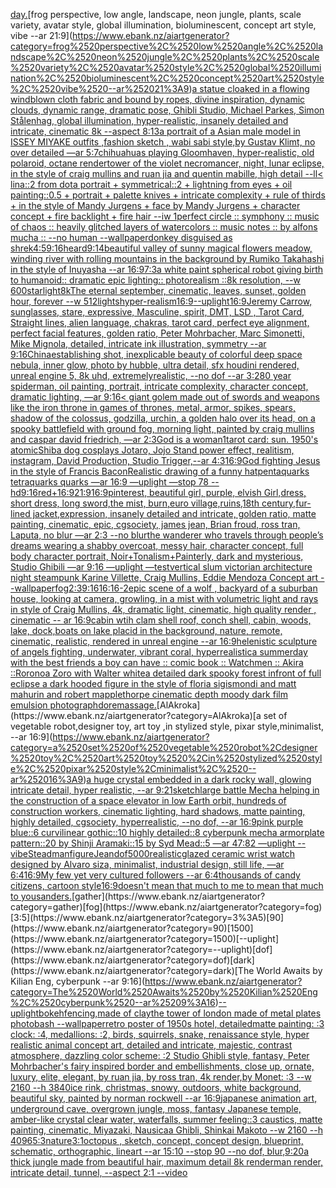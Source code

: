 [day.](https://www.ebank.nz/aiartgenerator?category=day.)[frog perspective, low angle, landscape, neon jungle, plants, scale variety, avatar style, global illumination, bioluminescent, concept art style, vibe --ar 21:9](https://www.ebank.nz/aiartgenerator?category=frog%2520perspective%2C%2520low%2520angle%2C%2520landscape%2C%2520neon%2520jungle%2C%2520plants%2C%2520scale%2520variety%2C%2520avatar%2520style%2C%2520global%2520illumination%2C%2520bioluminescent%2C%2520concept%2520art%2520style%2C%2520vibe%2520--ar%252021%3A9)[a statue cloaked in a flowing windblown cloth fabric and bound by ropes, divine inspiration, dynamic clouds, dynamic range, dramatic pose, Ghibli Studio, Michael Parkes, Simon Stålenhag, global illumination, hyper-realistic, insanely detailed and intricate, cinematic 8k --aspect 8:13](https://www.ebank.nz/aiartgenerator?category=a%2520statue%2520cloaked%2520in%2520a%2520flowing%2520windblown%2520cloth%2520fabric%2520and%2520bound%2520by%2520ropes%2C%2520divine%2520inspiration%2C%2520dynamic%2520clouds%2C%2520dynamic%2520range%2C%2520dramatic%2520pose%2C%2520Ghibli%2520Studio%2C%2520Michael%2520Parkes%2C%2520Simon%2520St%C3%A5lenhag%2C%2520global%2520illumination%2C%2520hyper-realistic%2C%2520insanely%2520detailed%2520and%2520intricate%2C%2520cinematic%25208k%2520--aspect%25208%3A13)[a portrait of a Asian  male model in ISSEY MIYAKE  outfits  ,fashion sketch  , wabi sabi style,by Gustav Klimt, no over detailed —ar 5:7](https://www.ebank.nz/aiartgenerator?category=a%2520portrait%2520of%2520a%2520Asian%2520%2520male%2520model%2520in%2520ISSEY%2520MIYAKE%2520%2520outfits%2520%2520%2Cfashion%2520sketch%2520%2520%2C%2520wabi%2520sabi%2520style%2Cby%2520Gustav%2520Klimt%2C%2520no%2520over%2520detailed%2520%E2%80%94ar%25205%3A7)[chihuahuas playing Gloomhaven, hyper-realistic, old polaroid, octane render](https://www.ebank.nz/aiartgenerator?category=chihuahuas%2520playing%2520Gloomhaven%2C%2520hyper-realistic%2C%2520old%2520polaroid%2C%2520octane%2520render)[tower of the violet necromancer, night, lunar eclipse, in the style of craig mullins and ruan jia and quentin mabille, high detail --ll](https://www.ebank.nz/aiartgenerator?category=tower%2520of%2520the%2520violet%2520necromancer%2C%2520night%2C%2520lunar%2520eclipse%2C%2520in%2520the%2520style%2520of%2520craig%2520mullins%2520and%2520ruan%2520jia%2520and%2520quentin%2520mabille%2C%2520high%2520detail%2520--ll)[< lina::2 from dota portrait + symmetrical::2 + lightning from eyes + oil painting::0.5 + portrait + palette knives + intricate complexity + rule of thirds + in the style of Mandy Jurgens + face by Mandy Jurgens + character concept + fire backlight + fire hair --iw 1](https://www.ebank.nz/aiartgenerator?category=%3C%2520lina%3A%3A2%2520from%2520dota%2520portrait%2520%2B%2520symmetrical%3A%3A2%2520%2B%2520lightning%2520from%2520eyes%2520%2B%2520oil%2520painting%3A%3A0.5%2520%2B%2520portrait%2520%2B%2520palette%2520knives%2520%2B%2520intricate%2520complexity%2520%2B%2520rule%2520of%2520thirds%2520%2B%2520in%2520the%2520style%2520of%2520Mandy%2520Jurgens%2520%2B%2520face%2520by%2520Mandy%2520Jurgens%2520%2B%2520character%2520concept%2520%2B%2520fire%2520backlight%2520%2B%2520fire%2520hair%2520--iw%25201)[perfect circle :: symphony :: music of chaos :: heavily glitched layers of watercolors :: music notes :: by alfons mucha :: --no human --wallpaper](https://www.ebank.nz/aiartgenerator?category=perfect%2520circle%2520%3A%3A%2520symphony%2520%3A%3A%2520music%2520of%2520chaos%2520%3A%3A%2520heavily%2520glitched%2520layers%2520of%2520watercolors%2520%3A%3A%2520music%2520notes%2520%3A%3A%2520by%2520alfons%2520mucha%2520%3A%3A%2520--no%2520human%2520--wallpaper)[donkey disguised as shrek](https://www.ebank.nz/aiartgenerator?category=donkey%2520disguised%2520as%2520shrek)[4:5](https://www.ebank.nz/aiartgenerator?category=4%3A5)[9:16](https://www.ebank.nz/aiartgenerator?category=9%3A16)[heard](https://www.ebank.nz/aiartgenerator?category=heard)[9:14](https://www.ebank.nz/aiartgenerator?category=9%3A14)[beautiful valley of sunny magical flowers meadow, winding river with rolling  mountains in the background by Rumiko Takahashi in the style of Inuyasha --ar 16:9](https://www.ebank.nz/aiartgenerator?category=beautiful%2520valley%2520of%2520sunny%2520magical%2520flowers%2520meadow%2C%2520winding%2520river%2520with%2520rolling%2520%2520mountains%2520in%2520the%2520background%2520by%2520Rumiko%2520Takahashi%2520in%2520the%2520style%2520of%2520Inuyasha%2520--ar%252016%3A9)[7:3](https://www.ebank.nz/aiartgenerator?category=7%3A3)[a white paint spherical robot giving birth to humanoid:: dramatic epic lighting:: photorealism ::8k resolution, --w 600](https://www.ebank.nz/aiartgenerator?category=a%2520white%2520paint%2520spherical%2520robot%2520giving%2520birth%2520to%2520humanoid%3A%3A%2520dramatic%2520epic%2520lighting%3A%3A%2520photorealism%2520%3A%3A8k%2520resolution%2C%2520--w%2520600)[starlight](https://www.ebank.nz/aiartgenerator?category=starlight)[8k](https://www.ebank.nz/aiartgenerator?category=8k)[The eternal september, cinematic, leaves, sunset, golden hour, forever --w 512](https://www.ebank.nz/aiartgenerator?category=The%2520eternal%2520september%2C%2520cinematic%2C%2520leaves%2C%2520sunset%2C%2520golden%2520hour%2C%2520forever%2520--w%2520512)[lights](https://www.ebank.nz/aiartgenerator?category=lights)[hyper-realism](https://www.ebank.nz/aiartgenerator?category=hyper-realism)[16:9](https://www.ebank.nz/aiartgenerator?category=16%3A9)[--uplight](https://www.ebank.nz/aiartgenerator?category=--uplight)[16:9](https://www.ebank.nz/aiartgenerator?category=16%3A9)[Jeremy Carrow, sunglasses, stare, expressive, Masculine, spirit, DMT, LSD , Tarot Card, Straight lines, alien language, chakras, tarot card, perfect eye alignment, perfect facial features, golden ratio, Peter Mohrbacher, Marc Simonetti, Mike Mignola, detailed, intricate ink illustration, symmetry --ar 9:16](https://www.ebank.nz/aiartgenerator?category=Jeremy%2520Carrow%2C%2520sunglasses%2C%2520stare%2C%2520expressive%2C%2520Masculine%2C%2520spirit%2C%2520DMT%2C%2520LSD%2520%2C%2520Tarot%2520Card%2C%2520Straight%2520lines%2C%2520alien%2520language%2C%2520chakras%2C%2520tarot%2520card%2C%2520perfect%2520eye%2520alignment%2C%2520perfect%2520facial%2520features%2C%2520golden%2520ratio%2C%2520Peter%2520Mohrbacher%2C%2520Marc%2520Simonetti%2C%2520Mike%2520Mignola%2C%2520detailed%2C%2520intricate%2520ink%2520illustration%2C%2520symmetry%2520--ar%25209%3A16)[China](https://www.ebank.nz/aiartgenerator?category=China)[establishing shot, inexplicable beauty of colorful deep space nebula, inner glow, photo by hubble, ultra detail, sfx houdini rendered, unreal engine 5, 8k uhd, extremelyrealistic, --no dof --ar 3:2](https://www.ebank.nz/aiartgenerator?category=establishing%2520shot%2C%2520inexplicable%2520beauty%2520of%2520colorful%2520deep%2520space%2520nebula%2C%2520inner%2520glow%2C%2520photo%2520by%2520hubble%2C%2520ultra%2520detail%2C%2520sfx%2520houdini%2520rendered%2C%2520unreal%2520engine%25205%2C%25208k%2520uhd%2C%2520extremelyrealistic%2C%2520--no%2520dof%2520--ar%25203%3A2)[80 year spiderman, oil painting, portrait, intricate complexity, character concept, dramatic lighting, —ar 9:16](https://www.ebank.nz/aiartgenerator?category=80%2520year%2520spiderman%2C%2520oil%2520painting%2C%2520portrait%2C%2520intricate%2520complexity%2C%2520character%2520concept%2C%2520dramatic%2520lighting%2C%2520%E2%80%94ar%25209%3A16)[< giant golem made out of swords and weapons like the iron throne in games of thrones, metal, armor, spikes, spears, shadow of the colossus, godzilla, urchin, a golden halo over its head, on a spooky battlefield with ground fog, morning light, painted by craig mullins and caspar david friedrich, —ar 2:3](https://www.ebank.nz/aiartgenerator?category=%3C%2520giant%2520golem%2520made%2520out%2520of%2520swords%2520and%2520weapons%2520like%2520the%2520iron%2520throne%2520in%2520games%2520of%2520thrones%2C%2520metal%2C%2520armor%2C%2520spikes%2C%2520spears%2C%2520shadow%2520of%2520the%2520colossus%2C%2520godzilla%2C%2520urchin%2C%2520a%2520golden%2520halo%2520over%2520its%2520head%2C%2520on%2520a%2520spooky%2520battlefield%2520with%2520ground%2520fog%2C%2520morning%2520light%2C%2520painted%2520by%2520craig%2520mullins%2520and%2520caspar%2520david%2520friedrich%2C%2520%E2%80%94ar%25202%3A3)[God is a woman](https://www.ebank.nz/aiartgenerator?category=God%2520is%2520a%2520woman)[1](https://www.ebank.nz/aiartgenerator?category=1)[tarot card: sun. 1950's atomic](https://www.ebank.nz/aiartgenerator?category=tarot%2520card%3A%2520sun.%25201950%27s%2520atomic)[Shiba dog cosplays Jotaro, Jojo Stand power effect, realitism, instagram, David Production, Studio Trigger,--ar 4:3](https://www.ebank.nz/aiartgenerator?category=Shiba%2520dog%2520cosplays%2520Jotaro%2C%2520Jojo%2520Stand%2520power%2520effect%2C%2520realitism%2C%2520instagram%2C%2520David%2520Production%2C%2520Studio%2520Trigger%2C--ar%25204%3A3)[16:9](https://www.ebank.nz/aiartgenerator?category=16%3A9)[God fighting Jesus in the style of Francis Bacon](https://www.ebank.nz/aiartgenerator?category=God%2520fighting%2520Jesus%2520in%2520the%2520style%2520of%2520Francis%2520Bacon)[Realistic drawing of a funny hat](https://www.ebank.nz/aiartgenerator?category=Realistic%2520drawing%2520of%2520a%2520funny%2520hat)[pentaquarks tetraquarks quarks —ar 16:9 —uplight —stop 78 --hd](https://www.ebank.nz/aiartgenerator?category=pentaquarks%2520tetraquarks%2520quarks%2520%E2%80%94ar%252016%3A9%2520%E2%80%94uplight%2520%E2%80%94stop%252078%2520--hd)[9:16](https://www.ebank.nz/aiartgenerator?category=9%3A16)[red+](https://www.ebank.nz/aiartgenerator?category=red%2B)[16:9](https://www.ebank.nz/aiartgenerator?category=16%3A9)[21:9](https://www.ebank.nz/aiartgenerator?category=21%3A9)[16:9](https://www.ebank.nz/aiartgenerator?category=16%3A9)[pinterest, beautiful girl, purple, elvish Girl,dress, short dress, long sword,the mist, burn,euro village,ruins,18th century,fur-lined jacket,expression, insanely detailed and intricate, golden ratio, matte painting, cinematic, epic, cgsociety, james jean, Brian froud, ross tran, Laputa, no blur —ar 2:3 --no blur](https://www.ebank.nz/aiartgenerator?category=pinterest%2C%2520beautiful%2520girl%2C%2520purple%2C%2520elvish%2520Girl%2Cdress%2C%2520short%2520dress%2C%2520long%2520sword%2Cthe%2520mist%2C%2520burn%2Ceuro%2520village%2Cruins%2C18th%2520century%2Cfur-lined%2520jacket%2Cexpression%2C%2520insanely%2520detailed%2520and%2520intricate%2C%2520golden%2520ratio%2C%2520matte%2520painting%2C%2520cinematic%2C%2520epic%2C%2520cgsociety%2C%2520james%2520jean%2C%2520Brian%2520froud%2C%2520ross%2520tran%2C%2520Laputa%2C%2520no%2520blur%2520%E2%80%94ar%25202%3A3%2520--no%2520blur)[the wanderer who travels through people’s dreams wearing a shabby overcoat, messy hair, character concept, full body character portrait, Noir+Tonalism+Painterly, dark and mysterious, Studio Ghibili —ar 9:16 —uplight —test](https://www.ebank.nz/aiartgenerator?category=the%2520wanderer%2520who%2520travels%2520through%2520people%E2%80%99s%2520dreams%2520wearing%2520a%2520shabby%2520overcoat%2C%2520messy%2520hair%2C%2520character%2520concept%2C%2520full%2520body%2520character%2520portrait%2C%2520Noir%2BTonalism%2BPainterly%2C%2520dark%2520and%2520mysterious%2C%2520Studio%2520Ghibili%2520%E2%80%94ar%25209%3A16%2520%E2%80%94uplight%2520%E2%80%94test)[vertical slum victorian architecture night steampunk Karine Villette, Craig Mullins, Eddie Mendoza Concept art --wallpaper](https://www.ebank.nz/aiartgenerator?category=vertical%2520slum%2520victorian%2520architecture%2520night%2520steampunk%2520Karine%2520Villette%2C%2520Craig%2520Mullins%2C%2520Eddie%2520Mendoza%2520Concept%2520art%2520--wallpaper)[fog](https://www.ebank.nz/aiartgenerator?category=fog)[2:3](https://www.ebank.nz/aiartgenerator?category=2%3A3)[9:16](https://www.ebank.nz/aiartgenerator?category=9%3A16)[16:16](https://www.ebank.nz/aiartgenerator?category=16%3A16)[-2](https://www.ebank.nz/aiartgenerator?category=-2)[epic scene of a wolf , backyard of a suburban house, looking at camera, growling, in a mist with volumetric light and rays in style of Craig Mullins, 4k, dramatic light, cinematic, high quality render , cinematic -- ar 16:9](https://www.ebank.nz/aiartgenerator?category=epic%2520scene%2520of%2520a%2520wolf%2520%2C%2520backyard%2520of%2520a%2520suburban%2520house%2C%2520looking%2520at%2520camera%2C%2520growling%2C%2520in%2520a%2520mist%2520with%2520volumetric%2520light%2520and%2520rays%2520in%2520style%2520of%2520Craig%2520Mullins%2C%25204k%2C%2520dramatic%2520light%2C%2520cinematic%2C%2520high%2520quality%2520render%2520%2C%2520cinematic%2520--%2520ar%252016%3A9)[cabin wtih clam shell roof, conch shell, cabin, woods, lake, dock,boats on lake placid in the background, nature, remote, cinematic, realistic, rendered in unreal engine --ar 16:9](https://www.ebank.nz/aiartgenerator?category=cabin%2520wtih%2520clam%2520shell%2520roof%2C%2520conch%2520shell%2C%2520cabin%2C%2520woods%2C%2520lake%2C%2520dock%2Cboats%2520on%2520lake%2520placid%2520in%2520the%2520background%2C%2520nature%2C%2520remote%2C%2520cinematic%2C%2520realistic%2C%2520rendered%2520in%2520unreal%2520engine%2520--ar%252016%3A9)[helenistic sculpture of angels fighting, underwater, vibrant coral, hyperrealistic](https://www.ebank.nz/aiartgenerator?category=helenistic%2520sculpture%2520of%2520angels%2520fighting%2C%2520underwater%2C%2520vibrant%2520coral%2C%2520hyperrealistic)[a summerday with the best friends a boy can have :: comic book :: Watchmen :: Akira ::](https://www.ebank.nz/aiartgenerator?category=a%2520summerday%2520with%2520the%2520best%2520friends%2520a%2520boy%2520can%2520have%2520%3A%3A%2520comic%2520book%2520%3A%3A%2520Watchmen%2520%3A%3A%2520Akira%2520%3A%3A)[Roronoa Zoro with Walter white](https://www.ebank.nz/aiartgenerator?category=Roronoa%2520Zoro%2520with%2520Walter%2520white)[a detailed dark spooky forest infront of full eclipse a dark hooded figure in the style of floria sigismondi and matt mahurin and robert mapplethorpe cinematic depth moody dark film emulsion photograph](https://www.ebank.nz/aiartgenerator?category=a%2520detailed%2520dark%2520spooky%2520forest%2520infront%2520of%2520full%2520eclipse%2520a%2520dark%2520hooded%2520figure%2520in%2520the%2520style%2520of%2520floria%2520sigismondi%2520and%2520matt%2520mahurin%2520and%2520robert%2520mapplethorpe%2520cinematic%2520depth%2520moody%2520dark%2520film%2520emulsion%2520photograph)[dore](https://www.ebank.nz/aiartgenerator?category=dore)[massage.](https://www.ebank.nz/aiartgenerator?category=massage.)[AlAkroka](https://www.ebank.nz/aiartgenerator?category=AlAkroka)[a set of vegetable robot,designer toy, art toy ,in stylized style, pixar style,minimalist, --ar 16:9](https://www.ebank.nz/aiartgenerator?category=a%2520set%2520of%2520vegetable%2520robot%2Cdesigner%2520toy%2C%2520art%2520toy%2520%2Cin%2520stylized%2520style%2C%2520pixar%2520style%2Cminimalist%2C%2520--ar%252016%3A9)[a huge crystal embedded in a dark rocky wall, glowing intricate detail, hyper realistic, --ar 9:21](https://www.ebank.nz/aiartgenerator?category=a%2520huge%2520crystal%2520embedded%2520in%2520a%2520dark%2520rocky%2520wall%2C%2520glowing%2520intricate%2520detail%2C%2520hyper%2520realistic%2C%2520--ar%25209%3A21)[sketch](https://www.ebank.nz/aiartgenerator?category=sketch)[large battle Mecha helping in the construction of a space elevator in low Earth orbit, hundreds of construction workers, cinematic lighting, hard shadows, matte painting, highly detailed, cgsociety, hyperrealistic, --no dof, --ar 16:9](https://www.ebank.nz/aiartgenerator?category=large%2520battle%2520Mecha%2520helping%2520in%2520the%2520construction%2520of%2520a%2520space%2520elevator%2520in%2520low%2520Earth%2520orbit%2C%2520hundreds%2520of%2520construction%2520workers%2C%2520cinematic%2520lighting%2C%2520hard%2520shadows%2C%2520matte%2520painting%2C%2520highly%2520detailed%2C%2520cgsociety%2C%2520hyperrealistic%2C%2520--no%2520dof%2C%2520--ar%252016%3A9)[pink purple blue::6 curvilinear gothic::10 highly detailed::8 cyberpunk mecha armorplate pattern::20 by Shinji Aramaki::15 by Syd Mead::5 —ar 47:82 —uplight --vibe](https://www.ebank.nz/aiartgenerator?category=pink%2520purple%2520blue%3A%3A6%2520curvilinear%2520gothic%3A%3A10%2520highly%2520detailed%3A%3A8%2520cyberpunk%2520mecha%2520armorplate%2520pattern%3A%3A20%2520by%2520Shinji%2520Aramaki%3A%3A15%2520by%2520Syd%2520Mead%3A%3A5%2520%E2%80%94ar%252047%3A82%2520%E2%80%94uplight%2520--vibe)[Steadman](https://www.ebank.nz/aiartgenerator?category=Steadman)[figure](https://www.ebank.nz/aiartgenerator?category=figure)[Jean](https://www.ebank.nz/aiartgenerator?category=Jean)[dof](https://www.ebank.nz/aiartgenerator?category=dof)[5000](https://www.ebank.nz/aiartgenerator?category=5000)[realistic](https://www.ebank.nz/aiartgenerator?category=realistic)[glazed ceramic wrist watch designed by Alvaro siza, minimalist, industrial design, still life, —ar 6:4](https://www.ebank.nz/aiartgenerator?category=glazed%2520ceramic%2520wrist%2520watch%2520designed%2520by%2520Alvaro%2520siza%2C%2520minimalist%2C%2520industrial%2520design%2C%2520still%2520life%2C%2520%E2%80%94ar%25206%3A4)[16:9](https://www.ebank.nz/aiartgenerator?category=16%3A9)[My few yet very cultured followers --ar 6:4](https://www.ebank.nz/aiartgenerator?category=My%2520few%2520yet%2520very%2520cultured%2520followers%2520--ar%25206%3A4)[thousands of candy citizens, cartoon style](https://www.ebank.nz/aiartgenerator?category=thousands%2520of%2520candy%2520citizens%2C%2520cartoon%2520style)[16:9](https://www.ebank.nz/aiartgenerator?category=16%3A9)[doesn't mean that much to me to mean that much to you](https://www.ebank.nz/aiartgenerator?category=doesn%27t%2520mean%2520that%2520much%2520to%2520me%2520to%2520mean%2520that%2520much%2520to%2520you)[sanders.](https://www.ebank.nz/aiartgenerator?category=sanders.)[gather](https://www.ebank.nz/aiartgenerator?category=gather)[fog](https://www.ebank.nz/aiartgenerator?category=fog)[3:5](https://www.ebank.nz/aiartgenerator?category=3%3A5)[90](https://www.ebank.nz/aiartgenerator?category=90)[1500](https://www.ebank.nz/aiartgenerator?category=1500)[--uplight](https://www.ebank.nz/aiartgenerator?category=--uplight)[dof](https://www.ebank.nz/aiartgenerator?category=dof)[dark](https://www.ebank.nz/aiartgenerator?category=dark)[The World Awaits by Kilian Eng, cyberpunk --ar 9:16](https://www.ebank.nz/aiartgenerator?category=The%2520World%2520Awaits%2520by%2520Kilian%2520Eng%2C%2520cyberpunk%2520--ar%25209%3A16)[--uplight](https://www.ebank.nz/aiartgenerator?category=--uplight)[bokeh](https://www.ebank.nz/aiartgenerator?category=bokeh)[fencing,made of clay](https://www.ebank.nz/aiartgenerator?category=fencing%2Cmade%2520of%2520clay)[the tower of london made of metal plates photobash --wallpaper](https://www.ebank.nz/aiartgenerator?category=the%2520tower%2520of%2520london%2520made%2520of%2520metal%2520plates%2520photobash%2520--wallpaper)[retro poster of 1950s hotel, detailed](https://www.ebank.nz/aiartgenerator?category=retro%2520poster%2520of%25201950s%2520hotel%2C%2520detailed)[matte painting: :3 clock: :4, medallions: :2, birds, squirrels, snake, renaissance style, hyper realistic animal concept art, detailed and intricate, majestic, contrast atmosphere, dazzling color scheme: :2 Studio Ghibli style, fantasy, Peter Mohrbacher's fairy inspired border and embellishments, close up, ornate, luxury, elite, elegant, by ruan jia, by ross tran, 4k render,by Monet: :3 --w 2160 --h 3840](https://www.ebank.nz/aiartgenerator?category=matte%2520painting%3A%2520%3A3%2520clock%3A%2520%3A4%2C%2520medallions%3A%2520%3A2%2C%2520birds%2C%2520squirrels%2C%2520snake%2C%2520renaissance%2520style%2C%2520hyper%2520realistic%2520animal%2520concept%2520art%2C%2520detailed%2520and%2520intricate%2C%2520majestic%2C%2520contrast%2520atmosphere%2C%2520dazzling%2520color%2520scheme%3A%2520%3A2%2520Studio%2520Ghibli%2520style%2C%2520fantasy%2C%2520Peter%2520Mohrbacher%27s%2520fairy%2520inspired%2520border%2520and%2520embellishments%2C%2520close%2520up%2C%2520ornate%2C%2520luxury%2C%2520elite%2C%2520elegant%2C%2520by%2520ruan%2520jia%2C%2520by%2520ross%2520tran%2C%25204k%2520render%2Cby%2520Monet%3A%2520%3A3%2520--w%25202160%2520--h%25203840)[ice rink, christmas, snowy, outdoors, white background, beautiful sky, painted by norman rockwell --ar 16:9](https://www.ebank.nz/aiartgenerator?category=ice%2520rink%2C%2520christmas%2C%2520snowy%2C%2520outdoors%2C%2520white%2520background%2C%2520beautiful%2520sky%2C%2520painted%2520by%2520norman%2520rockwell%2520--ar%252016%3A9)[japanese animation art, underground cave, overgrown jungle, moss, fantasy Japanese temple, amber-like crystal clear water, waterfalls, summer feeling::3 caustics, matte painting, cinematic, Miyazaki, Nausicaa Ghibli, Shinkai Makoto --w 2160  --h 4096](https://www.ebank.nz/aiartgenerator?category=japanese%2520animation%2520art%2C%2520underground%2520cave%2C%2520overgrown%2520jungle%2C%2520moss%2C%2520fantasy%2520Japanese%2520temple%2C%2520amber-like%2520crystal%2520clear%2520water%2C%2520waterfalls%2C%2520summer%2520feeling%3A%3A3%2520caustics%2C%2520matte%2520painting%2C%2520cinematic%2C%2520Miyazaki%2C%2520Nausicaa%2520Ghibli%2C%2520Shinkai%2520Makoto%2520--w%25202160%2520%2520--h%25204096)[5:3](https://www.ebank.nz/aiartgenerator?category=5%3A3)[nature](https://www.ebank.nz/aiartgenerator?category=nature)[3:1](https://www.ebank.nz/aiartgenerator?category=3%3A1)[octopus , sketch, concept, concept design, blueprint, schematic, orthographic, lineart --ar 15:10 --stop 90 --no dof, blur,](https://www.ebank.nz/aiartgenerator?category=octopus%2520%2C%2520sketch%2C%2520concept%2C%2520concept%2520design%2C%2520blueprint%2C%2520schematic%2C%2520orthographic%2C%2520lineart%2520--ar%252015%3A10%2520--stop%252090%2520--no%2520dof%2C%2520blur%2C)[9:20](https://www.ebank.nz/aiartgenerator?category=9%3A20)[a thick jungle made from beautiful hair, maximum detail 8k renderman render, intricate detail, tunnel, --aspect 2:1 --video](https://www.ebank.nz/aiartgenerator?category=a%2520thick%2520jungle%2520made%2520from%2520beautiful%2520hair%2C%2520maximum%2520detail%25208k%2520renderman%2520render%2C%2520intricate%2520detail%2C%2520tunnel%2C%2520--aspect%25202%3A1%2520--video)
